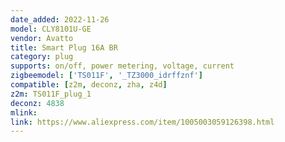 ```yaml
---
date_added: 2022-11-26
model: CLY8101U-GE
vendor: Avatto
title: Smart Plug 16A BR
category: plug
supports: on/off, power metering, voltage, current
zigbeemodel: ['TS011F', '_TZ3000_idrffznf']
compatible: [z2m, deconz, zha, z4d]
z2m: TS011F_plug_1
deconz: 4838
mlink: 
link: https://www.aliexpress.com/item/1005003059126398.html
---
```

